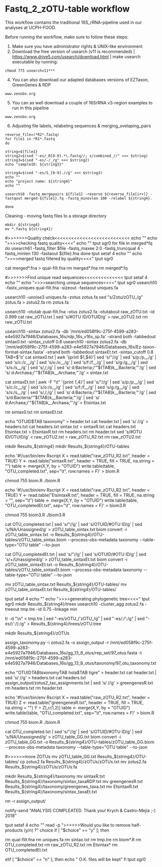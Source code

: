 # Fastq_2_zOTU-table workflow

This workflow contains the traditional 16S_rRNA-pipeline used in our analyses at UCPH-FOOD.

Before running the workflow, make sure to follow these steps:

1) Make sure you have administrator rights & UNIX-like environment
2) Download the free version of usearch (v11 is recommended) | https://www.drive5.com/usearch/download.html | make usearch executable by running: 
```
chmod 775 usearchv11***
```
4) You can also download our adapted databases versions of EZTaxon, GreenGenes & RDP
```
www.zenobo.org
```
5) You can as well download a couple of 16SrRNA v3-region examples to run in this pipeline
```
www.zenobo.org
```

6) Adjusting file labels, relabeling sequences & merging_ovelaping_pairs

```
reverse_file=(*R2*.fastq)
for file1 in *R1*.fastq
do

string=${file1}
string2=$(sed "-es/_R[0-9].*\.fastq//; s/combined_//" <<< $string)
string3=$(sed "-es/-/_/g" <<< $string2)
echo "sampleID: ${string3}"

string4=$(sed "-es/S_[0-9].//g" <<< $string3)
echo ""
echo "project name: ${string4}"
echo ""

usearch10 -fastq_mergepairs ${file1} -reverse ${reverse_file[i++]} -fastqout merged-${file1}.fq -fastq_minovlen 100 -relabel ${string4}.

done
```

Cleaning - moving fastq files to a storage directory

```
mkdir ${string4}
mv *.fastq ${string4}/
```

#>>>>>>>Quality check<<<<<<<<<<<<<<<<<<<<<<<<<<<
echo ""
echo ">>>>checking fastq quality<<<<"
echo ""
tput sgr0
for file in merged*fq
do
usearch61 -fastq_filter $file -fastq_maxee 2.0  -fastq_truncqual 4 -fastq_minlen 130 -fastaout ${file}.fna
done
tput setaf 4
echo ""
echo ">>>>merged fastq filtered by quality<<<<"
tput sgr0

cat merged*.fna > qual-filt.fna
rm merged*.fna
rm merged*.fq

#>>>>>>>Find unique read sequences<<<<<<<<<<<<<<
tput setaf 4
echo ""
echo ">>>>searching unique sequences<<<<"
tput sgr0
usearch10 -fastx_uniques qual-filt.fna -sizeout -fastaout uniques.fa


usearch10 -unoise3 uniques.fa -zotus zotus.fa
sed "s/Zotu/zOTU_/g" zotus.fa > zotus2.fa 
rm zotus.fa

usearch10 -otutab qual-filt.fna -otus zotus2.fa -otutabout raw_zOTU.txt  -id 0.999
cat raw_zOTU.txt | sed 's/#OTU ID/OTUID/g' > raw_zOTU2.txt 
rm raw_zOTU.txt

usearch10 -sintax zotus2.fa -db '/mnt/ed058f9c-275f-4599-a283-e4e5927a7946/Databases_16s/rdp_16s_v16s_sp.fa' -strand both -tabbedout sintax0.txt -sintax_cutoff 0.8
usearch10 -sintax zotus2.fa -db '/mnt/ed058f9c-275f-4599-a283-e4e5927a7946/Databases_16s/Ez-taxon-format-sintax.fasta'  -strand both -tabbedout sintaxEt.txt -sintax_cutoff 0.8
TAB=$'\t'
cat sintax0.txt | awk '{print $1,$4}'| sed 's/"//g' | sed 's/p:/p__/g' | sed 's/c:/c__/g' | sed 's/o:/o__/g' | sed 's/f:/f__/g' | sed 's/g:/g__/g' | sed 's/s:/s__/g' | sed 's/,/;/g' | sed 's/ d:Bacteria;/'"${TAB}k__Bacteria;"'/g' | sed 's/ d:Archaea;/'"${TAB}k__Archaea;"'/g' > sintax.txt 

cat sintaxEt.txt | awk -F "\t" '{print $1,$4}'| sed 's/"//g' | sed 's/p:/p__/g' | sed 's/c:/c__/g' | sed 's/o:/o__/g' | sed 's/f:/f__/g' | sed 's/g:/g__/g' | sed 's/s:/s__/g' | sed 's/,/;/g' | sed 's/ d:Bacteria;/'"${TAB}k__Bacteria;"'/g' | sed 's/d:Bacteria/'"${TAB}k__Bacteria;"'/g' | sed 's/ d:Archaea;/'"${TAB}k__Archaea;"'/g' > Etsintax.txt 


rm sintax0.txt
rm sintaxEt.txt

echo "OTUID$TAB taxonomy" > header.txt 
cat header.txt | sed 's/ //g' > headers.txt 
cat headers.txt sintax.txt > sintaxR.txt
cat headers.txt Etsintax.txt > EtsintaxR.txt
rm headers.txt
rm header.txt
sed 's/#OTU ID/OTUID/g' < raw_zOTU2.txt > raw_zOTU_R2.txt
rm raw_zOTU2.txt


mkdir Results_${string4}
mkdir Results_${string4}/OTU-tables


echo '#!/usr/bin/env Rscript
X = read.table("raw_zOTU_R2.txt", header = TRUE)
Y <- read.table("sintaxR.txt", header = TRUE, fill = TRUE, na.string = "")
table <- merge(X,Y, by = "OTUID")
write.table(table, "OTU_completed.txt", sep="\t", row.names = F)' > biom.R

chmod 755 biom.R
./biom.R


echo '#!/usr/bin/env Rscript
X = read.table("raw_zOTU_R2.txt", header = TRUE)
Y <- read.table("EtsintaxR.txt", header = TRUE, fill = TRUE, na.string = "", sep="\t")
table <- merge(X,Y, by = "OTUID")
write.table(table, "OTU_completedEt.txt", sep="\t", row.names = F)' > biom3.R

chmod 755 biom3.R
./biom3.R


cat OTU_completed.txt | sed 's/"//g' | sed 's/OTUID/#OTU ID/g' | sed 's/NA/Unassigned/g' > zOTU_table_sintax.txt
biom convert -i zOTU_table_sintax.txt -o Results_${string4}/OTU-tables/zOTU_table_sintax.biom --process-obs-metadata taxonomy --table-type="OTU table" --to-json

cat OTU_completedEt.txt | sed 's/"//g' | sed 's/OTUID/#OTU ID/g' | sed 's/+/Unassigned/g' > zOTU_table_sintaxEt.txt
biom convert -i zOTU_table_sintaxEt.txt -o Results_${string4}/OTU-tables/zOTU_table_sintaxEt.biom --process-obs-metadata taxonomy --table-type="OTU table" --to-json

mv zOTU_table_sintax.txt Results_${string4}/OTU-tables/
mv zOTU_table_sintaxEt.txt Results_${string4}/OTU-tables/

tput setaf 4
echo ""
echo ">>>>generating phylogenetic tree<<<<"
tput sgr0
mkdir Results_${string4}/trees
usearch10 -cluster_agg zotus2.fa  -treeout tmp.tre -id 0.75 -linkage min


tr -d "\n" < tmp.tre | sed "-es/zOTU_/'zOTU_/g" | sed "-es/:/':/g" | sed "-es/)':/):/g" > Results_${string4}/trees/zOTU.tree 

mkdir Results_${string4}/zOTUs


assign_taxonomy.py -i zotus2.fa -o assign_output -r /mnt/ed058f9c-275f-4599-a283-e4e5927a7946/Databases_16s/gg_13_8_otus/rep_set/97_otus.fasta  -t /mnt/ed058f9c-275f-4599-a283-e4e5927a7946/Databases_16s/gg_13_8_otus/taxonomy/97_otu_taxonomy.txt

echo "OTUID$TAB taxonomy$TAB hola$TAB tigre" > header.txt 
cat header.txt | sed 's/ //g' > headers.txt
cat headers.txt assign_output/zotus2_tax_assignments.txt | sed 's/ //g' > greengenesR.txt
rm headers.txt
rm header.txt

echo '#!/usr/bin/env Rscript
X = read.table("raw_zOTU_R2.txt", header = TRUE)
Z <- read.table("greengenesR.txt", header = TRUE, fill = TRUE, na.string = "")
Y = Z[,c(1,2)]
table <- merge(X,Y, by = "OTUID")
write.table(table, "OTU_completed.txt", sep="\t", row.names = F)' > biom.R

chmod 755 biom.R
./biom.R

cat OTU_completed.txt | sed 's/"//g' | sed 's/OTUID/#OTU ID/g' | sed 's/NA/Unassigned/g' > zOTU_table_GG.txt
biom convert -i zOTU_table_GG.txt -o Results_${string4}/OTU-tables/zOTU_table_GG.biom --process-obs-metadata taxonomy --table-type="OTU table" --to-json

#>>>>>>move ZOTUs
mv zOTU_table_GG.txt Results_${string4}/OTU-tables/
cp zotus2.fa Results_${string4}/zOTUs/zOTUs.txt
mv zotus2.fa Results_${string4}/zOTUs/zOTUs.fa

mkdir Results_${string4}/taxonomy
mv sintaxR.txt Results_${string4}/taxonomy/sintax_taxaRDP.txt
mv greengenesR.txt Results_${string4}/taxonomy/greengenes_taxa.txt
mv EtsintaxR.txt Results_${string4}/taxonomy/sintax_taxaEt.txt

rm -r assign_output/

notify-send "ANALYSIS COMPLEATED. Thank you! Krych & Castro-Mejía ;-) 2018"



tput setaf 4
echo ""
read -p ">>>>>>Would you like to remove half-products  (y/n) ?"  choice
if [ "$choice" == "y" ]; then


rm qual-filt.fna 
rm uniques.fa
rm sintax.txt
rm tmp.tre
rm biom*.R
rm OTU_completed.txt
rm raw_zOTU_R2.txt
rm Etsintax*
rm OTU_completedEt.txt

elif [ "$choice" == "n" ]; then
echo " O.K. files will be kept"
fi
tput sgr0
```
